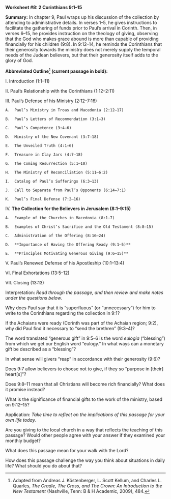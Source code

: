 **Worksheet \#8: 2 Corinthians 9:1–15**

**Summary:** In chapter 9, Paul wraps up his discussion of the collection by attending to administrative details. In verses 1–5, he gives instructions to facilitate the gathering of funds prior to Paul’s arrival in Corinth. Then, in verses 6–15, he provides instruction on the theology of giving, observing that the God who makes grace abound is more than capable of providing financially for his children (9:8). In 9:12–14, he reminds the Corinthians that their generosity towards the ministry does not merely supply the temporal needs of the Judean believers, but that their generosity itself adds to the glory of God.

**Abbreviated Outline**[^1] **(current passage in bold):**

I.  Introduction (1:1–11)

II. Paul’s Relationship with the Corinthians (1:12–2:11)

III. Paul’s Defense of his Ministry (2:12–7:16)

    A.  Paul’s Ministry in Troas and Macedonia (2:12–17)

    B.  Paul’s Letters of Recommendation (3:1–3)

    C.  Paul’s Competence (3:4–6)

    D.  Ministry of the New Covenant (3:7–18)

    E.  The Unveiled Truth (4:1–6)

    F.  Treasure in Clay Jars (4:7–18)

    G.  The Coming Resurrection (5:1–10)

    H.  The Ministry of Reconciliation (5:11–6:2)

    I.  Catalog of Paul’s Sufferings (6:3–13)

    J.  Call to Separate from Paul’s Opponents (6:14–7:1)

    K.  Paul’s Final Defense (7:2–16)

IV. **The Collection for the Believers in Jerusalem (8:1–9:15)**

    A.  Example of the Churches in Macedonia (8:1–7)

    B.  Examples of Christ’s Sacrifice and the Old Testament (8:8–15)

    C.  Administration of the Offering (8:16–24)

    D.  **Importance of Having the Offering Ready (9:1–5)**

    E.  **Principles Motivating Generous Giving (9:6–15)**

V.  Paul’s Renewed Defense of his Apostleship (10:1–13:4)

VI. Final Exhortations (13:5–12)

VII. Closing (13:13)

Interpretation: *Read through the passage, and then review and make notes under the questions below.*

Why does Paul say that it is “superfluous” (or “unnecessary”) for him to write to the Corinthians regarding the collection in 9:1?

If the Achaians were ready (Corinth was part of the Achaian region; 9:2), why did Paul find it necessary to “send the brethren” (9:3–4)?

The word translated “generous gift” in 9:5–6 is the word *eulogia* (“blessing”) from which we get our English word “eulogy.” In what ways can a monetary gift be described as a “blessing”?

In what sense will givers “reap” in accordance with their generosity (9:6)?

Does 9:7 allow believers to choose not to give, if they so “purpose in [their] heart[s]”?

Does 9:8–11 mean that all Christians will become rich financially? What does it promise instead?

What is the significance of financial gifts to the work of the ministry, based on 9:12–15?

Application: *Take time to reflect on the implications of this passage for your own life today.*

Are you giving to the local church in a way that reflects the teaching of this passage? Would other people agree with your answer if they examined your monthly budget?

What does this passage mean for your walk with the Lord?

How does this passage challenge the way you think about situations in daily life? What should you do about that?

[^1]: Adapted from Andreas J. Köstenberger, L. Scott Kellum, and Charles L. Quarles, *The Cradle, The Cross, and The Crown: An Introduction to the New Testament* (Nashville, Tenn: B & H Academic, 2009), 484.
